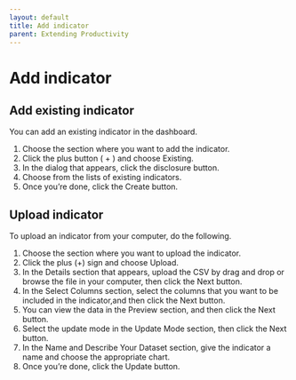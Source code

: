 ```yaml
---
layout: default
title: Add indicator
parent: Extending Productivity
---
```


# Add indicator

## Add existing indicator

You can add an existing indicator in the dashboard.

1. Choose the section where you want to add the indicator.
2. Click the plus button ( + ) and choose Existing.
3. In the dialog that appears, click the disclosure button.
4. Choose from the lists of existing indicators.
5. Once you’re done, click the Create button.


## Upload indicator

To upload an indicator from your computer, do the following.

1. Choose the section where you want to upload the indicator.
2. Click the plus (+) sign  and choose Upload.
3. In the Details section that appears, upload the CSV by drag and drop or browse the file in your computer, then click the Next button.
4. In the Select Columns section, select the columns that you want to be included in the indicator,and then click the Next button.
5. You can view the data in the Preview section, and then click the Next button.
6. Select the update mode in the Update Mode section, then click the Next button.
7. In the Name and Describe Your Dataset section, give the indicator a name and choose the appropriate chart.
8. Once you’re done, click the Update button.
